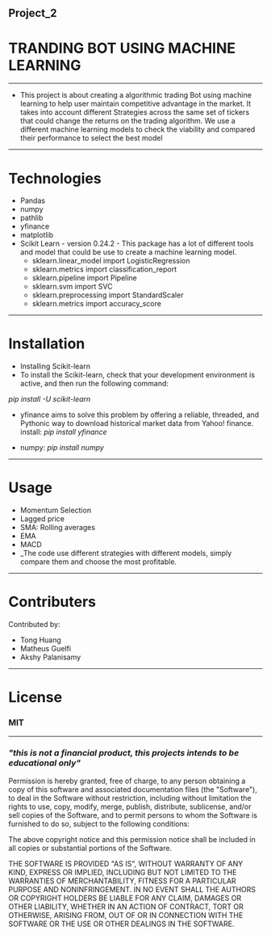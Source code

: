 ## Project_2

# TRANDING BOT USING MACHINE LEARNING
----------
- This project is about creating a algorithmic trading Bot using machine learning to help user maintain competitive advantage in the market. It takes into account different Strategies across the same set of tickers that could change the returns on the trading algorithm. We use a different machine learning models to check the viability and compared their performance to select the best model
-----------

# Technologies

- Pandas
- numpy
- pathlib
- yfinance
- matplotlib
- Scikit Learn - version 0.24.2 - This package has a lot of different tools and model that could be use to create a machine learning model.
  - sklearn.linear_model import LogisticRegression
  - sklearn.metrics import classification_report
  - sklearn.pipeline import Pipeline
  - sklearn.svm import SVC
  - sklearn.preprocessing import StandardScaler
  - sklearn.metrics import accuracy_score
-----------------
# Installation
- Installing Scikit-learn
- To install the Scikit-learn, check that your development environment is active, and then run the following command:

_pip install -U scikit-learn_

- yfinance aims to solve this problem by offering a reliable, threaded, and Pythonic way to download historical market data from Yahoo! finance.
install:
_pip install yfinance_

- numpy: 
_pip install numpy_ 
------------------

# Usage

- Momentum Selection
- Lagged price
- SMA: Rolling averages
- EMA
- MACD
 - _The code use different strategies with different models, simply compare them and choose the most profitable.

-------------
# Contributers
Contributed by: 
- Tong Huang
- Matheus Guelfi
- Akshy Palanisamy 


---------
# License

### MIT 
____
### _"this is not a financial product, this projects intends to be educational only"_ 

Permission is hereby granted, free of charge, to any person obtaining a copy of this software and associated documentation files (the "Software"), to deal in the Software without restriction, including without limitation the rights to use, copy, modify, merge, publish, distribute, sublicense, and/or sell copies of the Software, and to permit persons to whom the Software is furnished to do so, subject to the following conditions:

The above copyright notice and this permission notice shall be included in all copies or substantial portions of the Software.

THE SOFTWARE IS PROVIDED "AS IS", WITHOUT WARRANTY OF ANY KIND, EXPRESS OR IMPLIED, INCLUDING BUT NOT LIMITED TO THE WARRANTIES OF MERCHANTABILITY, FITNESS FOR A PARTICULAR PURPOSE AND NONINFRINGEMENT. IN NO EVENT SHALL THE AUTHORS OR COPYRIGHT HOLDERS BE LIABLE FOR ANY CLAIM, DAMAGES OR OTHER LIABILITY, WHETHER IN AN ACTION OF CONTRACT, TORT OR OTHERWISE, ARISING FROM, OUT OF OR IN CONNECTION WITH THE SOFTWARE OR THE USE OR OTHER DEALINGS IN THE SOFTWARE.
